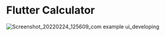 # Flutter Calculator
![Screenshot_20220224_125609_com example ui_developing](https://user-images.githubusercontent.com/83032155/155512046-41f91459-232a-4046-ad57-e72d45113d6e.jpg)
